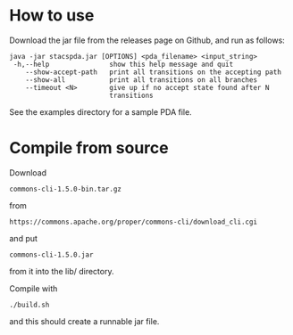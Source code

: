 # How to use

Download the jar file from the releases page on Github, and run as follows:

```
java -jar stacspda.jar [OPTIONS] <pda_filename> <input_string>
 -h,--help               show this help message and quit
    --show-accept-path   print all transitions on the accepting path
    --show-all           print all transitions on all branches
    --timeout <N>        give up if no accept state found after N
                         transitions
```

See the examples directory for a sample PDA file.

# Compile from source

Download

    commons-cli-1.5.0-bin.tar.gz

from

    https://commons.apache.org/proper/commons-cli/download_cli.cgi

and put

    commons-cli-1.5.0.jar

from it into the lib/ directory.

Compile with

    ./build.sh

and this should create a runnable jar file.
